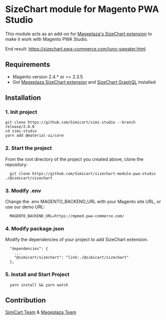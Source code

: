 # SizeChart module for Magento PWA Studio

This module acts as an add-on for [Mageplaza's SizeChart extension](https://www.mageplaza.com/magento-2-size-chart/) to make it work with Magento PWA Studio.

End result: https://sizechart.pwa-commerce.com/juno-sweater.html

## Requirements

- Magento version 2.4.* or >= 2.3.5
- Got [Mageplaza SizeChart extension](https://www.mageplaza.com/magento-2-size-chart/) and [SizeChart GraphQL](https://github.com/mageplaza/magento-2-size-chart-graphql) installed

## Installation

### 1. Init project
```
git clone https://github.com/Simicart/simi-studio --branch release/2.0.0
cd simi-studio
yarn add @material-ui/core
```

### 2. Start the project

From the root directory of the project you created above, clone the repository:

```
  git clone https://github.com/Simicart/sizechart-module-pwa-studio ./@simicart/sizechart
```

### 3. Modify .env

Change the .env MAGENTO_BACKEND_URL with your Magento site URL, or use our demo URL:

```
  MAGENTO_BACKEND_URL=https://mpmed.pwa-commerce.com/
```
### 4. Modify package.json

Modify the dependencies of your project to add SizeChart extension.

```
  "dependencies": {
    ...
    "@simicart/sizechart": "link:./@simicart/sizechart"
  },
```

### 5. Install and Start Project

```
  yarn install && yarn watch
```

## Contribution

[SimiCart Team](https://www.simicart.com/pwa.html/) & [Mageplaza Team](https://www.mageplaza.com/)
